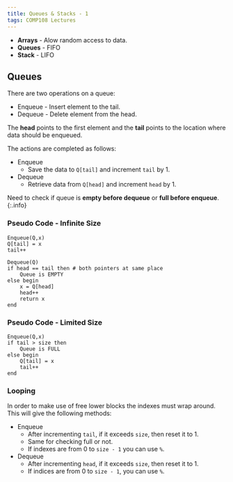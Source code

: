 ```yaml
---
title: Queues & Stacks - 1
tags: COMP108 Lectures
---
```


* **Arrays** - Alow random access to data.
* **Queues** - FIFO
* **Stack** - LIFO

## Queues
There are two operations on a queue:

* Enqueue - Insert element to the tail.
* Dequeue - Delete element from the head.

The **head** points to the first element and the **tail** points to the location where data should be enqueued.

The actions are completed as follows:

* Enqueue
	* Save the data to `Q[tail]` and increment `tail` by 1.
* Dequeue
	* Retrieve data from `Q[head]` and increment `head` by 1. 
	
Need to check if queue is **empty before dequeue** or **full before enqueue**.
{:.info}

### Pseudo Code - Infinite Size

```
Enqueue(Q,x)
Q[tail] = x
tail++
```

```
Dequeue(Q)
if head == tail then # both pointers at same place
	Queue is EMPTY
else begin
	x = Q[head]
	head++
	return x
end
```

### Pseudo Code - Limited Size

```
Enqueue(Q,x)
if tail > size then
	Queue is FULL
else begin
	Q[tail] = x
	tail++
end
```

### Looping
In order to make use of free lower blocks the indexes must wrap around. This will give the following methods:

* Enqueue
	* After incrementing `tail`, if it exceeds `size`, then reset it to 1. 
	* Same for checking full or not.
	* If indexes are from 0 to `size - 1` you can use `%`.
* Dequeue
	* After incrementing `head`, if it exceeds `size`, then reset it to 1.
	* If indices are from 0 to `size - 1`, you can use `%`.